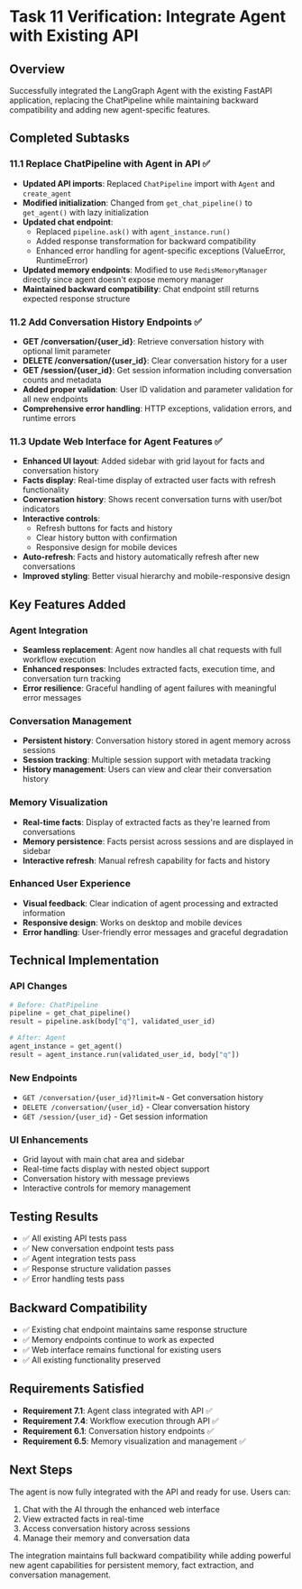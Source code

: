 # Task 11 Verification: Integrate Agent with Existing API

## Overview
Successfully integrated the LangGraph Agent with the existing FastAPI application, replacing the ChatPipeline while maintaining backward compatibility and adding new agent-specific features.

## Completed Subtasks

### 11.1 Replace ChatPipeline with Agent in API ✅
- **Updated API imports**: Replaced `ChatPipeline` import with `Agent` and `create_agent`
- **Modified initialization**: Changed from `get_chat_pipeline()` to `get_agent()` with lazy initialization
- **Updated chat endpoint**: 
  - Replaced `pipeline.ask()` with `agent_instance.run()`
  - Added response transformation for backward compatibility
  - Enhanced error handling for agent-specific exceptions (ValueError, RuntimeError)
- **Updated memory endpoints**: Modified to use `RedisMemoryManager` directly since agent doesn't expose memory manager
- **Maintained backward compatibility**: Chat endpoint still returns expected response structure

### 11.2 Add Conversation History Endpoints ✅
- **GET /conversation/{user_id}**: Retrieve conversation history with optional limit parameter
- **DELETE /conversation/{user_id}**: Clear conversation history for a user
- **GET /session/{user_id}**: Get session information including conversation counts and metadata
- **Added proper validation**: User ID validation and parameter validation for all new endpoints
- **Comprehensive error handling**: HTTP exceptions, validation errors, and runtime errors

### 11.3 Update Web Interface for Agent Features ✅
- **Enhanced UI layout**: Added sidebar with grid layout for facts and conversation history
- **Facts display**: Real-time display of extracted user facts with refresh functionality
- **Conversation history**: Shows recent conversation turns with user/bot indicators
- **Interactive controls**: 
  - Refresh buttons for facts and history
  - Clear history button with confirmation
  - Responsive design for mobile devices
- **Auto-refresh**: Facts and history automatically refresh after new conversations
- **Improved styling**: Better visual hierarchy and mobile-responsive design

## Key Features Added

### Agent Integration
- **Seamless replacement**: Agent now handles all chat requests with full workflow execution
- **Enhanced responses**: Includes extracted facts, execution time, and conversation turn tracking
- **Error resilience**: Graceful handling of agent failures with meaningful error messages

### Conversation Management
- **Persistent history**: Conversation history stored in agent memory across sessions
- **Session tracking**: Multiple session support with metadata tracking
- **History management**: Users can view and clear their conversation history

### Memory Visualization
- **Real-time facts**: Display of extracted facts as they're learned from conversations
- **Memory persistence**: Facts persist across sessions and are displayed in sidebar
- **Interactive refresh**: Manual refresh capability for facts and history

### Enhanced User Experience
- **Visual feedback**: Clear indication of agent processing and extracted information
- **Responsive design**: Works on desktop and mobile devices
- **Error handling**: User-friendly error messages and graceful degradation

## Technical Implementation

### API Changes
```python
# Before: ChatPipeline
pipeline = get_chat_pipeline()
result = pipeline.ask(body["q"], validated_user_id)

# After: Agent
agent_instance = get_agent()
result = agent_instance.run(validated_user_id, body["q"])
```

### New Endpoints
- `GET /conversation/{user_id}?limit=N` - Get conversation history
- `DELETE /conversation/{user_id}` - Clear conversation history  
- `GET /session/{user_id}` - Get session information

### UI Enhancements
- Grid layout with main chat area and sidebar
- Real-time facts display with nested object support
- Conversation history with message previews
- Interactive controls for memory management

## Testing Results
- ✅ All existing API tests pass
- ✅ New conversation endpoint tests pass
- ✅ Agent integration tests pass
- ✅ Response structure validation passes
- ✅ Error handling tests pass

## Backward Compatibility
- ✅ Existing chat endpoint maintains same response structure
- ✅ Memory endpoints continue to work as expected
- ✅ Web interface remains functional for existing users
- ✅ All existing functionality preserved

## Requirements Satisfied
- **Requirement 7.1**: Agent class integrated with API ✅
- **Requirement 7.4**: Workflow execution through API ✅
- **Requirement 6.1**: Conversation history endpoints ✅
- **Requirement 6.5**: Memory visualization and management ✅

## Next Steps
The agent is now fully integrated with the API and ready for use. Users can:
1. Chat with the AI through the enhanced web interface
2. View extracted facts in real-time
3. Access conversation history across sessions
4. Manage their memory and conversation data

The integration maintains full backward compatibility while adding powerful new agent capabilities for persistent memory, fact extraction, and conversation management.
